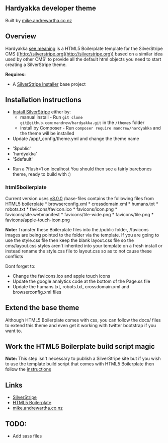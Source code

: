 ## Hardyakka developer theme
Built by [mike.andrewartha.co.nz](http://mike.andrewartha.co.nz/)

## Overview
Hardyakka [see meaning](http://en.wikipedia.org/wiki/Yakka) is a HTML5 Boilerplate template for the SilverStripe CMS ([http://silverstripe.org](http://silverstripe.org)) based on a similar idea used by other CMS' to provide all the default html objects you need to start creating a SilverStripe theme.

**Requires:**
 * A [SilverStripe Installer](http://github.com/silverstripe/silverstripe-installer) base project

## Installation instructions ##
 * [Install SilverStripe](http://silverstripe.org/download) either by:
    * manual install - Run `git clone git@github.com:mandrew/hardyakka.git` in the `/themes` folder
    * install by Composer - Run `composer require mandrew/hardyakka` and the theme will be installed
 * Update /app/_config/theme.yml and change the theme name
 - '$public'
 - 'hardyakka'
 - '$default'
 * Run a ?flush=1 on localhost
You should then see a fairly barebones theme, ready to build with :)

### html5boilerplate ###
Current version uses [v8.0.0](https://github.com/h5bp/html5-boilerplate/blob/v8.0.0/CHANGELOG.md)
/base-files contains the following files from HTML5 boilerplate
	* browserconfig.xml
	* crossdomain.xml
	* humans.txt
	* robots.txt
    * favicons/favicon.ico
    * favicons/icon.png
    * favicons/site.webmanifest
    * favicons/tile-wide.png
    * favicons/tile.png
    * favicons/apple-touch-icon.png

**Note:** Transfer these Boilerplate files into the /public folder, /favicons images are being pointed to the folder via the template.
If you are going to use the style.css file then keep the blank layout.css file so the cms/layout.css styles aren't inherited into your template on a fresh install or instead rename the style.css file to layout.css so as to not cause these conflicts

Dont forget to:
 * Change the favicons.ico and apple touch icons
 * Update the google analytics code at the bottom of the Page.ss file
 * Update the humans.txt, robots.txt, crossdomain.xml and browserconfig.xml files

## Extend the base theme ##
Although HTML5 Boilerplate comes with css, you can follow the docs/ files to extend this theme and even get it working with twitter bootstrap if you want to.

## Work the HTML5 Boilerplate build script magic ##
**Note:** This step isn't necessary to publish a SilverStripe site but if you wish to use the template build script that comes with HTML5 Boilerplate then follow the [instructions](https://github.com/h5bp/html5-boilerplate/tree/v8.0.0)

## Links ##

 * [SilverStripe](http://silverstripe.org/)
 * [HTML5 Boilerplate](http://html5boilerplate.com/)
 * [mike.andrewartha.co.nz](http://mike.andrewartha.co.nz/)

## TODO: ##

 * Add sass files